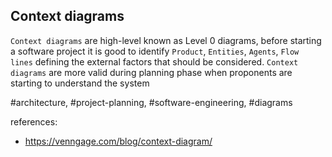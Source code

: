 ## Context diagrams

`Context diagrams` are high-level known as Level 0 diagrams, before starting a software project it is good to identify `Product`, `Entities`, `Agents`, `Flow lines` defining the external factors that should be considered. `Context diagrams` are more valid during planning phase when proponents are starting to understand the system

#architecture, #project-planning, #software-engineering, #diagrams

references:
- https://venngage.com/blog/context-diagram/
